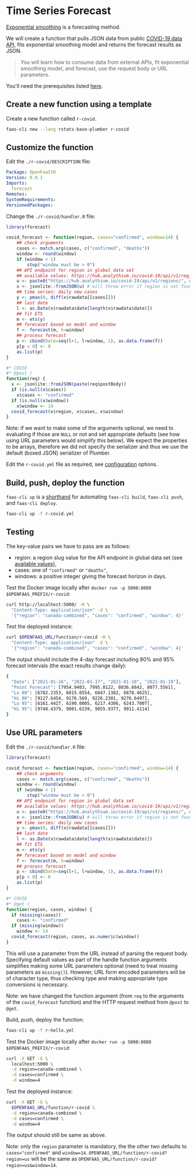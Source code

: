 # Time Series Forecast

[Exponential smoothing](https://en.wikipedia.org/wiki/Exponential_smoothing) is a forecasting method.

We will create a function that pulls JSON data from public [COVID-19 data API](https://github.com/analythium/covid-19#readme), fits exponential smoothing model and returns the forecast results as JSON.

> You will learn how to consume data from external APIs, fit exponential smoothing model, and forecast, use the request body or URL parameters.

You'll need the prerequisites listed [here](https://github.com/analythium/openfaas-rstats-templates/tree/master/examples).

## Create a new function using a template

Create a new function called `r-covid`.

```bash
faas-cli new --lang rstats-base-plumber r-covid
```

## Customize the function

Edit the `./r-covid/DESCRIPTION` file:

```yaml
Package: OpenFaaStR
Version: 0.0.1
Imports:
  forecast
Remotes:
SystemRequirements:
VersionedPackages:
```

Change the `./r-covid/handler.R` file:

```R
library(forecast)

covid_forecast <- function(region, cases="confirmed", window=14) {
    ## check arguments
    cases <- match.arg(cases, c("confirmed", "deaths"))
    window <- round(window)
    if (window < 1)
        stop("window must be > 0")
    ## API endpoint for region in global data set
    ## available values: https://hub.analythium.io/covid-19/api/v1/regions/
    u <- paste0("https://hub.analythium.io/covid-19/api/v1/regions/", region)
    x <- jsonlite::fromJSON(u) # will throw error if region is not found
    ## time series: daily new cases
    y <- pmax(0, diff(x$rawdata[[cases]]))
    ## last date
    l <- as.Date(x$rawdata$date[length(x$rawdata$date)])
    ## fit ETS
    m <- ets(y)
    ## forecaset based on model and window
    f <- forecast(m, h=window)
    ## process forecast
    p <- cbind(Date=seq(l+1, l+window, 1), as.data.frame(f))
    p[p < 0] <- 0
    as.list(p)
}

#* COVID
#* @post /
function(req) {
  x <- jsonlite::fromJSON(paste(req$postBody))
  if (is.null(x$cases))
    x$cases <- "confirmed"
  if (is.null(x$window))
    x$window <- 14
  covid_forecast(x$region, x$cases, x$window)
}
```

Note: if we want to make some of the arguments optional, we need to evaluating if those are `NULL` or not and set appropriate defaults (see how using URL parameters would simplify this below). We expect the properties to be arrays, therefore we did not specify the serializer and thus we use the default (boxed JSON) serializer of Plumber.

Edit the `r-covid.yml` file as required, see [configuration](https://docs.openfaas.com/reference/yaml/) options.

## Build, push, deploy the function

`faas-cli up` is a [shorthand](https://docs.openfaas.com/cli/templates/)
for automating `faas-cli build`, `faas-cli push`, and `faas-cli deploy`.

```bash
faas-cli up -f r-covid.yml
```

## Testing

The key-value pairs we have to pass are as follows:

- region: a region slug value for the API endpoint in global data set (see [available values](https://hub.analythium.io/covid-19/api/v1/regions/)),
- cases: one of `"confirmed"` or `"deaths"`,
- windows: a positive integer giving the forecast horizon in days.

Test the Docker image locally after `docker run -p 5000:8080 $OPENFAAS_PREFIX/r-covid`:

```bash
curl http://localhost:5000/ -H \
  "Content-Type: application/json" -d \
  '{"region": "canada-combined", "cases": "confirmed", "window": 4}'
```

Test the deployed instance:

```bash
curl $OPENFAAS_URL/function/r-covid -H \
  "Content-Type: application/json" -d \
  '{"region": "canada-combined", "cases": "confirmed", "window": 4}'
```

The output should include the 4-day forecast including 80% and 95% forecast intervals
(the exact results change daily):

```bash
{
  "Date": ["2021-01-16", "2021-01-17", "2021-01-18", "2021-01-19"],
  "Point Forecast": [7954.9403, 7995.8122, 8036.6842, 8077.5561],
  "Lo 80": [6782.2353, 6815.0554, 6847.1382, 6878.4625],
  "Hi 80": [9127.6454, 9176.569, 9226.2301, 9276.6497],
  "Lo 95": [6161.4427, 6190.0005, 6217.4306, 6243.7007],
  "Hi 95": [9748.4379, 9801.6239, 9855.9377, 9911.4114]
}
```

## Use URL parameters

Edit the `./r-covid/handler.R` file:

```R
library(forecast)

covid_forecast <- function(region, cases="confirmed", window=14) {
    ## check arguments
    cases <- match.arg(cases, c("confirmed", "deaths"))
    window <- round(window)
    if (window < 1)
        stop("window must be > 0")
    ## API endpoint for region in global data set
    ## available values: https://hub.analythium.io/covid-19/api/v1/regions/
    u <- paste0("https://hub.analythium.io/covid-19/api/v1/regions/", region)
    x <- jsonlite::fromJSON(u) # will throw error if region is not found
    ## time series: daily new cases
    y <- pmax(0, diff(x$rawdata[[cases]]))
    ## last date
    l <- as.Date(x$rawdata$date[length(x$rawdata$date)])
    ## fit ETS
    m <- ets(y)
    ## forecaset based on model and window
    f <- forecast(m, h=window)
    ## process forecast
    p <- cbind(Date=seq(l+1, l+window, 1), as.data.frame(f))
    p[p < 0] <- 0
    as.list(p)
}

#* COVID
#* @get /
function(region, cases, window) {
  if (missing(cases))
    cases <- "confirmed"
  if (missing(window))
    window <- 14
  covid_forecast(region, cases, as.numeric(window))
}
```

This will use a parameter from the URL instead of parsing the request body. Specifying default values as part of the handle function arguments simplifies making some URL parameters optional (need to treat missing parameters as `missing()`). However, URL form encoded parameters will be of character type, thus checking type and making appropriate type conversions is necessary.

Note: we have changed the function argument (from `req` to the arguments of the `covid_forecast` function) and the HTTP request method from `@post` to `@get`.

Build, push, deploy the function:

```bash
faas-cli up -f r-hello.yml
```

Test the Docker image locally after `docker run -p 5000:8080 $OPENFAAS_PREFIX/r-covid`:

```bash
curl -X GET -G \
  localhost:5000 \
  -d region=canada-combined \
  -d cases=confirmed \
  -d window=4
```

Test the deployed instance:

```bash
curl -X GET -G \
  $OPENFAAS_URL/function/r-covid \
  -d region=canada-combined \
  -d cases=confirmed \
  -d window=4
```

The output should still be same as above.

Note: only the `region` parameter is mandatory, the the other two defaults to
`cases="confirmed"` and `window=14`.
`OPENFAAS_URL/function/r-covid?region=us` will be the same as
`OPENFAAS_URL/function/r-covid?region=us&window=14`.

